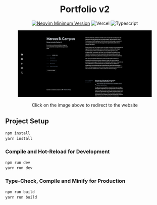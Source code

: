 <h1 align="center">Portfolio v2</h1>

<div align="center">
 
[![Neovim Minimum Version](https://img.shields.io/badge/Vue.js-35495E?style=for-the-badge&logo=vuedotjs&logoColor=4FC08D)](https://github.com/neovim/neovim)
![Vercel](https://img.shields.io/badge/Vercel-000000?style=for-the-badge&logo=vercel&logoColor=white)
![Typescript](https://shields.io/badge/TypeScript-3178C6?logo=TypeScript&logoColor=FFF&style=flat-square)

</div>

<figure align="center">
    <a href="#">
    <img src="portfolio-v2.png" alt="Marcos's portfolio"/></a>
</figure>

<div align="center">Click on the image above to redirect to the website</div>


## Project Setup

```sh
npm install
yarn install
```

### Compile and Hot-Reload for Development

```sh
npm run dev
yarn run dev
```

### Type-Check, Compile and Minify for Production

```sh
npm run build
yarn run build
```